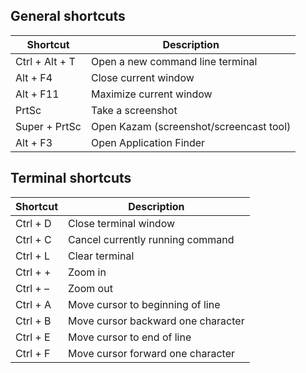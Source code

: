 ## General shortcuts

Shortcut | Description
------------ | -------------
Ctrl + Alt + T | Open a new command line terminal
Alt + F4 | Close current window
Alt + F11 | Maximize current window
PrtSc | Take a screenshot
Super + PrtSc | Open Kazam (screenshot/screencast tool)
Alt + F3 | Open Application Finder

## Terminal shortcuts

Shortcut | Description
------------ | -------------
Ctrl + D | Close terminal window
Ctrl + C | Cancel currently running command
Ctrl + L | Clear terminal
Ctrl + + | Zoom in
Ctrl + – | Zoom out
Ctrl + A | Move cursor to beginning of line
Ctrl + B | Move cursor backward one character
Ctrl + E | Move cursor to end of line
Ctrl + F | Move cursor forward one character
